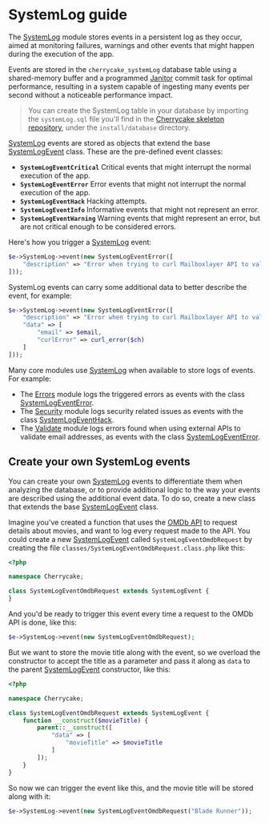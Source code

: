 # SystemLog guide

The [SystemLog](../../reference/core-modules/systemlog/) module stores events in a persistent log as they occur, aimed at monitoring failures, warnings and other events that might happen during the execution of the app.

Events are stored in the `cherrycake_systemLog` database table using a shared-memory buffer and a programmed [Janitor](../janitor-guide.md) commit task for optimal performance, resulting in a system capable of ingesting many events per second without a noticeable performance impact.

> You can create the SystemLog table in your database by importing the `systemLog.sql` file you'll find in the [Cherrycake skeleton repository](https://github.com/tin-cat/cherrycake-skeleton), under the `install/database` directory.

[SystemLog](../../reference/core-modules/systemlog/) events are stored as objects that extend the base [SystemLogEvent](../../reference/core-classes/systemlogevent/) class. These are the pre-defined event classes:

* **`SystemLogEventCritical`** Critical events that might interrupt the normal execution of the app.
* **`SystemLogEventError`** Error events that might not interrupt the normal execution of the app.
* **`SystemLogEventHack`** Hacking attempts.
* **`SystemLogEventInfo`** Informative events that might not represent an error.
* **`SystemLogEventWarning`** Warning events that might represent an error, but are not critical enough to be considered errors.

Here's how you trigger a [SystemLog](../../reference/core-modules/systemlog/) event:

```php
$e->SystemLog->event(new SystemLogEventError([
	"description" => "Error when trying to curl Mailboxlayer API to validate an email"
]));
```

SystemLog events can carry some additional data to better describe the event, for example:

```php
$e->SystemLog->event(new SystemLogEventError([
	"description" => "Error when trying to curl Mailboxlayer API to validate an email",
	"data" => [
		"email" => $email,
		"curlError" => curl_error($ch)
	]
]));
```

Many core modules use [SystemLog](../../reference/core-modules/systemlog/) when available to store logs of events. For example:

* The [Errors](../../reference/core-modules/errors.md) module logs the triggered errors as events with the class [SystemLogEventError](../../reference/core-classes/systemlogevent/#subclasses).
* The [Security](../../reference/core-modules/security/) module logs security related issues as events with the class [SystemLogEventHack](../../reference/core-classes/systemlogevent/#subclasses).
* The [Validate](../../reference/core-modules/validate.md) module logs errors found when using external APIs to validate email addresses, as events with the class [SystemLogEventError](../../reference/core-classes/systemlogevent/#subclasses).

## Create your own SystemLog events

You can create your own [SystemLog](../../reference/core-modules/systemlog/) events to differentiate them when analyzing the database, or to provide additional logic to the way your events are described using the additional event data. To do so, create a new class that extends the base [SystemLogEvent](../../reference/core-classes/systemlogevent/) class.

Imagine you've created a function that uses the [OMDb API](https://www.omdbapi.com) to request details about movies, and want to log every request made to the API. You could create a new [SystemLogEvent](../../reference/core-classes/systemlogevent/) called `SystemLogEventOmdbRequest` by creating the file `classes/SystemLogEventOmdbRequest.class.php` like this:

```php
<?php

namespace Cherrycake;

class SystemLogEventOmdbRequest extends SystemLogEvent {
}
```

And you'd be ready to trigger this event every time a request to the OMDb API is done, like this:

```php
$e->SystemLog->event(new SystemLogEventOmdbRequest);
```

But we want to store the movie title along with the event, so we overload the constructor to accept the title as a parameter and pass it along as `data` to the parent [SystemLogEvent](../../reference/core-classes/systemlogevent/) constructor, like this:

```php
<?php

namespace Cherrycake;

class SystemLogEventOmdbRequest extends SystemLogEvent {
    function __construct($movieTitle) {
        parent::__construct([
            "data" => [
                "movieTitle" => $movieTitle
            ]
        ]);
    }
}
```

So now we can trigger the event like this, and the movie title will be stored along with it:

```php
$e->SystemLog->event(new SystemLogEventOmdbRequest("Blade Runner"));
```

